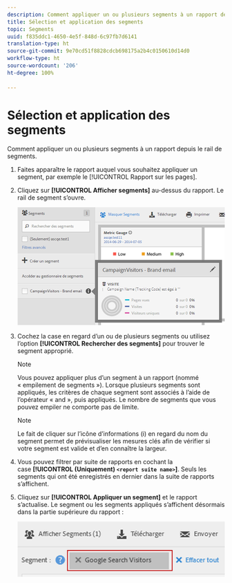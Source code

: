 ```yaml
---
description: Comment appliquer un ou plusieurs segments à un rapport depuis le rail de segments.
title: Sélection et application des segments
topic: Segments
uuid: f835ddc1-4650-4e5f-848d-6c97fb7d6141
translation-type: ht
source-git-commit: 9e70cd51f8828cdcb698175a2b4c0150610d14d0
workflow-type: ht
source-wordcount: '206'
ht-degree: 100%

---
```



# Sélection et application des segments

Comment appliquer un ou plusieurs segments à un rapport depuis le rail de segments.

1. Faites apparaître le rapport auquel vous souhaitez appliquer un segment, par exemple le [!UICONTROL Rapport sur les pages].
1. Cliquez sur **[!UICONTROL Afficher segments]** au-dessus du rapport. Le rail de segment s’ouvre.

   ![](assets/segment_rail.png)

1. Cochez la case en regard d’un ou de plusieurs segments ou utilisez l’option **[!UICONTROL Rechercher des segments]** pour trouver le segment approprié.

   >[!NOTE]
   >
   >Vous pouvez appliquer plus d’un segment à un rapport (nommé « empilement de segments »). Lorsque plusieurs segments sont appliqués, les critères de chaque segment sont associés à l’aide de l’opérateur « and », puis appliqués. Le nombre de segments que vous pouvez empiler ne comporte pas de limite.

   >[!NOTE]
   >
   >Le fait de cliquer sur l’icône d’informations (i) en regard du nom du segment permet de prévisualiser les mesures clés afin de vérifier si votre segment est valide et d’en connaître la largeur.

1. Vous pouvez filtrer par suite de rapports en cochant la case **[!UICONTROL (Uniquement) `<report suite name>`]**. Seuls les segments qui ont été enregistrés en dernier dans la suite de rapports s’affichent.
1. Cliquez sur **[!UICONTROL Appliquer un segment]** et le rapport s’actualise. Le segment ou les segments appliqués s’affichent désormais dans la partie supérieure du rapport :

   ![](assets/applied_segments.png)
